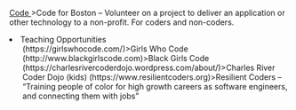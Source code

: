 [Code ](https://www.meetup.com/code-for-boston)>Code for Boston</a> &#8211; Volunteer on a project to deliver an application or other technology to a non-profit.  For coders and non-coders.</li>
<li>Teaching Opportunities
<ul>
(https://girlswhocode.com/)>Girls Who Code</a></li>
(http://www.blackgirlscode.com)>Black Girls Code</a></li>
(https://charlesrivercoderdojo.wordpress.com/about/)>Charles River Coder Dojo </a>(kids)</li>
(https://www.resilientcoders.org)>Resilient Coders</a> &#8211; &#8220;Training people of color for high growth careers as software engineers, and connecting them with jobs&#8221;</li>
</ul>
